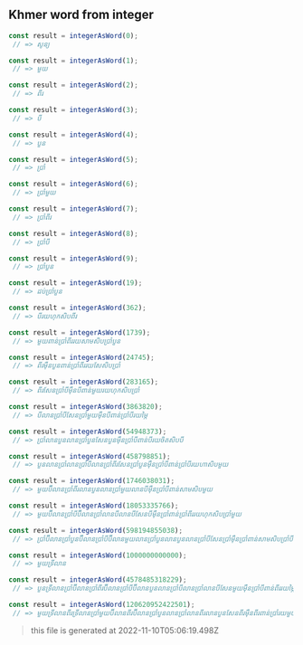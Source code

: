 ## Khmer word from integer 

```js
const result = integerAsWord(0);
 // => សូន្យ
```

```js
const result = integerAsWord(1);
 // => មួយ
```

```js
const result = integerAsWord(2);
 // => ពីរ
```

```js
const result = integerAsWord(3);
 // => បី
```

```js
const result = integerAsWord(4);
 // => បួន
```

```js
const result = integerAsWord(5);
 // => ប្រាំ
```

```js
const result = integerAsWord(6);
 // => ប្រាំមួយ
```

```js
const result = integerAsWord(7);
 // => ប្រាំពីរ
```

```js
const result = integerAsWord(8);
 // => ប្រាំបី
```

```js
const result = integerAsWord(9);
 // => ប្រាំបួន
```

```js
const result = integerAsWord(19);
 // => ដប់ប្រាំបួន
```

```js
const result = integerAsWord(362);
 // => បីរយហុកសិបពីរ
```

```js
const result = integerAsWord(1739);
 // => មួយពាន់ប្រាំពីររយសាមសិបប្រាំបួន
```

```js
const result = integerAsWord(24745);
 // => ពីរម៉ឺនបួនពាន់ប្រាំពីររយសែសិបប្រាំ
```

```js
const result = integerAsWord(283165);
 // => ពីរសែនប្រាំបីម៉ឺនបីពាន់មួយរយហុកសិបប្រាំ
```

```js
const result = integerAsWord(3863820);
 // => បីលានប្រាំបីសែនប្រាំមួយម៉ឺនបីពាន់ប្រាំបីរយម្ភៃ
```

```js
const result = integerAsWord(54948373);
 // => ប្រាំលានបួនលានប្រាំបួនសែនបួនម៉ឺនប្រាំបីពាន់បីរយចិតសិបបី
```

```js
const result = integerAsWord(458798851);
 // => បួនលានប្រាំលានប្រាំបីលានប្រាំពីរសែនប្រាំបួនម៉ឺនប្រាំបីពាន់ប្រាំបីរយហាសិបមួយ
```

```js
const result = integerAsWord(1746038031);
 // => មួយប៊ីលានប្រាំពីរលានបួនលានប្រាំមួយលានបីម៉ឺនប្រាំបីពាន់សាមសិបមួយ
```

```js
const result = integerAsWord(18053335766);
 // => មួយប៊ីលានប្រាំបីប៊ីលានប្រាំលានបីលានបីសែនបីម៉ឺនប្រាំពាន់ប្រាំពីររយហុកសិបប្រាំមួយ
```

```js
const result = integerAsWord(598194855038);
 // => ប្រាំប៊ីលានប្រាំបួនប៊ីលានប្រាំបីប៊ីលានមួយលានប្រាំបួនលានបួនលានប្រាំបីសែនប្រាំម៉ឺនប្រាំពាន់សាមសិបប្រាំបី
```

```js
const result = integerAsWord(1000000000000);
 // => មួយទ្រីលាន
```

```js
const result = integerAsWord(4578485318229);
 // => បួនទ្រីលានប្រាំប៊ីលានប្រាំពីរប៊ីលានប្រាំបីប៊ីលានបួនលានប្រាំបីលានប្រាំលានបីសែនមួយម៉ឺនប្រាំបីពាន់ពីររយម្ភៃប្រាំបួន
```

```js
const result = integerAsWord(120620952422501);
 // => មួយទ្រីលានពីរទ្រីលានប្រាំមួយប៊ីលានពីរប៊ីលានប្រាំបួនលានប្រាំលានពីរលានបួនសែនពីរម៉ឺនពីរពាន់ប្រាំរយមួយ
```

> this file is generated at 2022-11-10T05:06:19.498Z